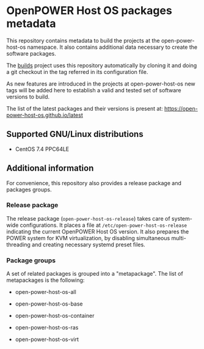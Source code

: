 # OpenPOWER Host OS packages metadata

This repository contains metadata to build the projects at the open-power-host-os
namespace.
It also contains additional data necessary to create the software packages.

The [builds](https://github.com/open-power-host-os/builds) project
uses this repository automatically by cloning it and doing a git
checkout in the tag referred in its configuration file.

As new features are introduced in the projects at open-power-host-os new tags will
be added here to establish a valid and tested set of software versions to build.

The list of the latest packages and their versions is present at:
https://open-power-host-os.github.io/latest

## Supported GNU/Linux distributions

* CentOS 7.4 PPC64LE

## Additional information

For convenience, this repository also provides a release package and
packages groups.

### Release package

The release package (`open-power-host-os-release`) takes care
of system-wide configurations. It places a file at
`/etc/open-power-host-os-release` indicating the current
OpenPOWER Host OS version. It also prepares the POWER system
for KVM virtualization, by disabling simultaneous multi-threading
and creating necessary systemd preset files.

### Package groups

A set of related packages is grouped into a "metapackage". The list of 
metapackages is the following:

* open-power-host-os-all

* open-power-host-os-base

* open-power-host-os-container

* open-power-host-os-ras

* open-power-host-os-virt
